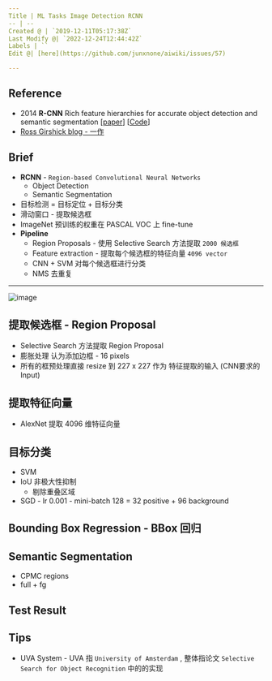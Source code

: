 ```yaml
---
Title | ML Tasks Image Detection RCNN
-- | --
Created @ | `2019-12-11T05:17:38Z`
Last Modify @| `2022-12-24T12:44:42Z`
Labels | ``
Edit @| [here](https://github.com/junxnone/aiwiki/issues/57)

---
```

## Reference

- 2014 **R-CNN** Rich feature hierarchies for accurate object detection and semantic segmentation [[paper](https://arxiv.org/pdf/1311.2524.pdf)] [[Code](https://github.com/rbgirshick/rcnn)]
- [Ross Girshick blog -  一作](http://www.rossgirshick.info/)

## Brief
- **RCNN** - `Region-based Convolutional Neural Networks`
  - Object Detection
  - Semantic Segmentation
- 目标检测 = 目标定位 + 目标分类
- 滑动窗口 - 提取候选框 
- ImageNet 预训练的权重在 PASCAL VOC 上 fine-tune
- **Pipeline**
  - Region Proposals - 使用 Selective Search 方法提取 `2000 候选框` 
  - Feature extraction - 提取每个候选框的特征向量 `4096 vector`
  - CNN + SVM 对每个候选框进行分类
  - NMS 去重复

---
![image](https://user-images.githubusercontent.com/2216970/70593917-cf8b6280-1c19-11ea-8f9b-57fd113d8f25.png)

## 提取候选框 - Region Proposal
- Selective Search 方法提取 Region Proposal
- 膨胀处理 认为添加边框 - 16 pixels
- 所有的框预处理直接 resize 到 227 x 227 作为 特征提取的输入 (CNN要求的Input)

## 提取特征向量
- AlexNet 提取 4096 维特征向量


## 目标分类
- SVM
- IoU 非极大性抑制
  - 剔除重叠区域
- SGD - lr 0.001 - mini-batch 128 = 32 positive + 96 background 

## Bounding Box Regression - BBox 回归

## Semantic  Segmentation
- CPMC regions
- full + fg

## Test Result


## Tips
- UVA System - UVA 指 `University of Amsterdam` , 整体指论文 `Selective Search for Object Recognition` 中的的实现

